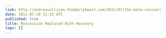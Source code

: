 ```yaml
---
link: http://andrewsullivan.thedailybeast.com/2011/07/the-male-recovery.html
date: 2011-07-29 11:33 UTC
published: true
title: Mancession Replaced With Hecovery
tags: []
---
```



